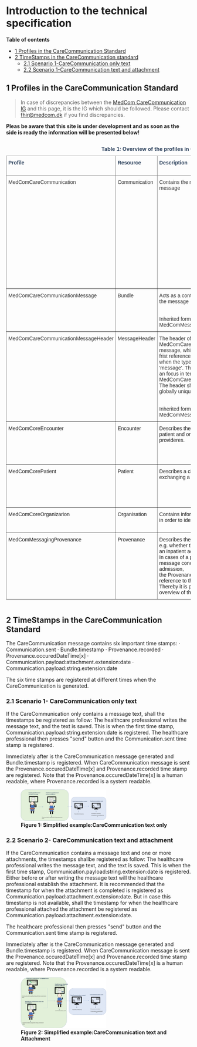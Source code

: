 # Introduction to the technical specification

**Table of contents**
* [1 Profiles in the CareCommunication Standard](#1-profiles-in-the-carecommunication-standard)
* [2 TimeStamps in the CareCommunication standard](#2-timestamps-in-the-carecommunication-standard)
  * [2.1 Scenario 1-CareCommunication only text](#21-scenario-1--carecommunication-only-text)
  * [2.2 Scenario 1-CareCommunication text and attachment](#22-scenario-2--carecommunication-text-and-attachment)

## 1 Profiles in the CareCommunication Standard 


> In case of discrepancies between the <a href="https://medcomfhir.dk/ig/medcomdk/dk-medcom-hospitalnotification/" target="_blank">MedCom CareCommunication IG</a> and this page, it is the IG which should be followed. Please contact <fhir@medcom.dk> if you find discrepancies.

<b>Pleas be aware that this site is under development and as soon as the side is ready the information will be presented below! </b>



<style type="text/css">
.tg  {border-collapse:collapse;border-spacing:0;}
.tg td{border-color:black;border-style:solid;border-width:1px;font-family:Arial, sans-serif;font-size:14px;
  overflow:hidden;padding:10px 5px;word-break:normal;}
.tg th{border-color:black;border-style:solid;border-width:1px;font-family:Arial, sans-serif;font-size:14px;
  font-weight:normal;overflow:hidden;padding:10px 5px;word-break:normal;}
.tg .tg-p3tq{border-color:inherit;color:#2c415c;text-align:left;vertical-align:top}
.tg .tg-i91a{border-color:inherit;color:#333333;text-align:left;vertical-align:top}
.tg .tg-0pky{border-color:inherit;text-align:left;vertical-align:top}
</style>
<div style="overflow-x:auto;">
<table class="tg" id="tab1">
<caption style="color:#2c415c; font-weight:bold; text-align:center"> Table 1: Overview of the profiles in CareCommunication standard </caption>
<thead>
  <tr>
    <th class="tg-p3tq"><span style="font-weight:bold">Profile</span></th>
    <th class="tg-p3tq"><span style="font-weight:bold">Resource</span></th>
    <th class="tg-p3tq"><span style="font-weight:bold">Description</span></th>
    <th class="tg-p3tq"><span style="font-weight:bold">MustSupport elements</span></th>
    <th class="tg-p3tq"><span style="font-weight:bold">Implementation Guide Origin</span></th>
  </tr>
</thead>
<tbody>
  <tr>
    <td class="tg-i91a">MedComCareCommunication</td>
    <td class="tg-i91a">Communication</td>
    <td class="tg-i91a">Contains the main content of a message</td>
    <td class="tg-i91a">Status <br>Category <br>Priority<br>Subject <br>Topic<br>Encounter <br>Sent (dateTime) <br>Recipient:Organization <br>Recipient:practitionerRole <br>Sender<br>Payload:All Slices.date<br>Payload:All Slices.author <br>Payload:string.date<br>Payload:string.author<br>Payload:string.content[x] <br>Payload:attachment.date <br>Payload:attachment.author<br>Slices for content[x]</td>
    <td class="tg-i91a">CareCommunication</td>
  </tr>
  <tr>
    <td class="tg-i91a">MedComCareCommunicationMessage</td>
    <td class="tg-i91a">Bundle</td>
    <td class="tg-i91a">Acts as a container fir the content of the message <br><br><br>Inherited form the  MedComMessagingMessage</td>
    <td class="tg-i91a">Id<br>Type<br>Timestamp<br>Entry<br></td>
    <td class="tg-i91a">CareCommunication</td>
  </tr>
  <tr>
    <td class="tg-i91a">MedComCareCommunicationMessageHeader</td>
    <td class="tg-i91a">MessageHeader</td>
    <td class="tg-i91a">The header of a MedComCareCommunication message, which shall always be the frist referenced profile, <br>when the type of the Bundle is 'message'. The header shall contain an focus in term of the MedComCareCommunication. <br>The header shall aswell have a globally unique id.  <br><br><br>Inherited form the MedComMessagingMessageHeader</td>
    <td class="tg-i91a">Id<br>Text <br>Event[x]:eventCoding <br>Sender<br>Source<br>Focus</td>
    <td class="tg-i91a">CareCommunication</td>
  </tr>
  <tr>
    <td class="tg-0pky">MedComCoreEncounter</td>
    <td class="tg-0pky">Encounter</td>
    <td class="tg-0pky">Describes the interaction between a patient and one or more healthcare provideres.</td>
    <td class="tg-0pky"></td>
    <td class="tg-0pky">Status<br>Class<br>Subject<br>Slices for episodeOfCare<br>ServiceProvider</td>
  </tr>
  <tr>
    <td class="tg-0pky">MedComCorePatient</td>
    <td class="tg-0pky">Patient</td>
    <td class="tg-0pky">Describes a citizen or patient, when exchanging a MedCom message.</td>
    <td class="tg-0pky">Id<br>Identifier(CPR-number)<br>Name<br>Address<br>Telecom<br>Deceased[x]</td>
    <td class="tg-0pky"></td>
  </tr>
  <tr>
    <td class="tg-0pky">MedComCoreOrganizarion</td>
    <td class="tg-0pky">Organisation</td>
    <td class="tg-0pky">Contains information which is useful in order to identify an organization.</td>
    <td class="tg-0pky">Id<br>Identifier(SOR-id)<br>Name</td>
    <td class="tg-0pky"></td>
  </tr>
  <tr>
    <td class="tg-0pky">MedComMessagingProvenance</td>
    <td class="tg-0pky">Provenance</td>
    <td class="tg-0pky">Describes the activity of a message, e.g. whether the message concern an inpatient admission or discharge. <br>In cases of a previously send message concerning the same admission,<br> the Provenance resource holds a reference to the previous message. <br>Thereby it is possible to get an overview of the patient's admission</td>
    <td class="tg-0pky">Id<br>Target <br>OccurredDateTime <br>Timestamps<br>Activity<br>Agent<br>Entity(reference to the previous message)</td>
    <td class="tg-0pky">Messaging</td>
  </tr>
</tbody>
</table>
</div>

## 2 TimeStamps in the CareCommunication Standard

The CareCommunication message contains six important time stamps:
	· Communication.sent
	· Bundle.timestamp
	· Provenance.recorded
	· Provenance.occuredDateTime[x]
	· Communication.payload:attachment.extension:date
	· Communication.payload:string.extension:date
 
The six time stamps are registered at different times when the CareCommunication is generated. 
 

### 2.1 Scenario 1- CareCommunication only text 

If the CareCommunication only contains a message text, shall the timestamps be registered as follow: 
The healthcare professional writes the message text, and the text is saved. This is when the first time stamp, Communication.payload:string.extension:date is registered. The healthcare professional then presses "send" button and the Communication.sent time stamp is registered. 
 
Immediately after is the CareCommunication message generated and Bundle.timestamp is registered. When CareCommunication message is sent the Provenance.occuredDateTime[x] and Provenance.recorded time stamp are registered. Note that the Provenance.occuredDateTime[x] is a human readable, where Provenance.recorded is a system readable.

<figure>
<img src="../images/cc_ONLY_TEXT.svg" alt="Simplified example: CareCommunication text only." style="width: 55%" id="Fig1">
<figcaption text-align = "center"><b>Figure 1: Simplified example:CareCommunication text only </b></figcaption>
</figure>


### 2.2 Scenario 2- CareCommunication text and attachment 

If the CareCommunication contains a message text and one or more attachments, the timestamps shallbe registered as follow: 
The healthcare professional writes the message text, and the text is saved. This is when the first time stamp, Communication.payload:string.extension:date is registered. 
Either before or after writing the message text will the healthcare professional establish the attachment. It is recommended that the timestamp for when the attachment is completed is registered as Communication.payload:attachment.extension:date. But in case this timestamp is not available, shall the timestamp for when the healthcare professional attached the attachment be registered as Communication.payload:attachment.extension:date.
 
The healthcare professional then presses "send" button and the Communication.sent time stamp is registered. 
 
Immediately after is the CareCommunication message generated and Bundle.timestamp is registered. When CareCommunication message is sent the Provenance.occuredDateTime[x] and Provenance.recorded time stamp are registered. Note that the Provenance.occuredDateTime[x] is a human readable, where Provenance.recorded is a system readable.

<figure>
<img src="../images/cc_textAttachment.svg" alt="Simplified example: CareCommunication text and attachment." style="width: 55%" id="Fig2">
<figcaption text-align = "center"><b>Figure 2: Simplified example:CareCommunication text and Attachment </b></figcaption>
</figure>
